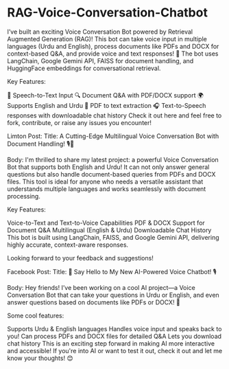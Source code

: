# RAG-Voice-Conversation-Chatbot

I’ve built an exciting Voice Conversation Bot powered by Retrieval Augmented Generation (RAG)! This bot can take voice input in multiple languages (Urdu and English), process documents like PDFs and DOCX for context-based Q&A, and provide voice and text responses! 🚀 The bot uses LangChain, Google Gemini API, FAISS for document handling, and HuggingFace embeddings for conversational retrieval.

Key Features:

🎤 Speech-to-Text Input
🔍 Document Q&A with PDF/DOCX support
🌍 Supports English and Urdu
📄 PDF to text extraction
🎧 Text-to-Speech responses with downloadable chat history
Check it out here and feel free to fork, contribute, or raise any issues you encounter!

Limton Post:
Title: A Cutting-Edge Multilingual Voice Conversation Bot with Document Handling! 🎙️🤖

Body: I'm thrilled to share my latest project: a powerful Voice Conversation Bot that supports both English and Urdu! It can not only answer general questions but also handle document-based queries from PDFs and DOCX files. This tool is ideal for anyone who needs a versatile assistant that understands multiple languages and works seamlessly with document processing.

Key Features:

Voice-to-Text and Text-to-Voice Capabilities
PDF & DOCX Support for Document Q&A
Multilingual (English & Urdu)
Downloadable Chat History
This bot is built using LangChain, FAISS, and Google Gemini API, delivering highly accurate, context-aware responses.

Looking forward to your feedback and suggestions!

Facebook Post:
Title: 🤖 Say Hello to My New AI-Powered Voice Chatbot! 🎙️

Body: Hey friends! I’ve been working on a cool AI project—a Voice Conversation Bot that can take your questions in Urdu or English, and even answer questions based on documents like PDFs or DOCX! 🚀

Some cool features:

Supports Urdu & English languages
Handles voice input and speaks back to you!
Can process PDFs and DOCX files for detailed Q&A
Lets you download chat history
This is an exciting step forward in making AI more interactive and accessible! If you're into AI or want to test it out, check it out and let me know your thoughts! 😊
